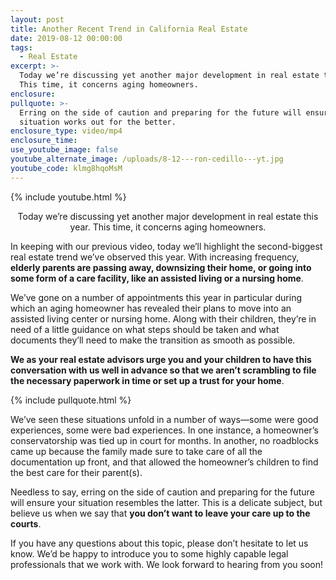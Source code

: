 ```yaml
---
layout: post
title: Another Recent Trend in California Real Estate
date: 2019-08-12 00:00:00
tags:
  - Real Estate
excerpt: >-
  Today we’re discussing yet another major development in real estate this year.
  This time, it concerns aging homeowners.
enclosure:
pullquote: >-
  Erring on the side of caution and preparing for the future will ensure your
  situation works out for the better.
enclosure_type: video/mp4
enclosure_time:
use_youtube_image: false
youtube_alternate_image: /uploads/8-12---ron-cedillo---yt.jpg
youtube_code: klmg8hqoMsM
---
```


{% include youtube.html %}

<center>Today we’re discussing yet another major development in real estate this year. This time, it concerns aging homeowners.</center>

In keeping with our previous video, today we’ll highlight the second-biggest real estate trend we’ve observed this year. With increasing frequency, **elderly parents are passing away, downsizing their home, or going into some form of a care facility, like an assisted living or a nursing home**.

We’ve gone on a number of appointments this year in particular during which an aging homeowner has revealed their plans to move into an assisted living center or nursing home. Along with their children, they’re in need of a little guidance on what steps should be taken and what documents they’ll need to make the transition as smooth as possible.

**We as your real estate advisors urge you and your children to have this conversation with us well in advance so that we aren’t scrambling to file the necessary paperwork in time or set up a trust for your home**.

{% include pullquote.html %}

We’ve seen these situations unfold in a number of ways—some were good experiences, some were bad experiences. In one instance, a homeowner’s conservatorship was tied up in court for months. In another, no roadblocks came up because the family made sure to take care of all the documentation up front, and that allowed the homeowner’s children to find the best care for their parent(s).

Needless to say, erring on the side of caution and preparing for the future will ensure your situation resembles the latter. This is a delicate subject, but believe us when we say that **you don’t want to leave your care up to the courts**.

If you have any questions about this topic, please don’t hesitate to let us know. We’d be happy to introduce you to some highly capable legal professionals that we work with. We look forward to hearing from you soon\!